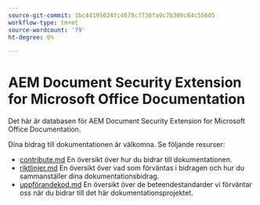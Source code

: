 ```yaml
---
source-git-commit: 1bc44195024fc4679c7730fa9c7b309c84c55605
workflow-type: tm+mt
source-wordcount: '79'
ht-degree: 0%

---
```

# AEM Document Security Extension for Microsoft Office Documentation

Det här är databasen för AEM Document Security Extension for Microsoft Office Documentation.

Dina bidrag till dokumentationen är välkomna. Se följande resurser:

* [contribute.md](contributing.md) En översikt över hur du bidrar till dokumentationen.
* [riktlinjer.md](guidelines.md) En översikt över vad som förväntas i bidragen och hur du sammanställer dina dokumentationsbidrag.
* [uppförandekod.md](code-of-conduct.md) En översikt över de beteendestandarder vi förväntar oss när du bidrar till det här dokumentationsprojektet.

